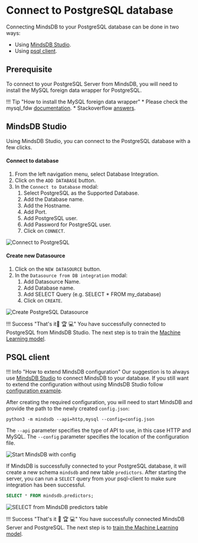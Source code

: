 # Connect to PostgreSQL database

Connecting MindsDB to your PostgreSQL database can be done in two ways:

* Using [MindsDB Studio](#mindsdb-studio).
* Using [psql client](#psql-client).

## Prerequisite

To connect to your PostgreSQL Server from MindsDB, you will need to install the MySQL foreign data wrapper for PostgreSQL.

!!! Tip "How to install the MySQL foreign data wrapper"
    * Please check the mysql_fdw <a href="https://github.com/EnterpriseDB/mysql_fdw#installation" target="_blank">documentation</a>.
    * Stackoverflow <a href="https://stackoverflow.com/questions/24683035/setup-mysql-foreign-data-wrapper-in-postgresql" target="_blank">answers</a>.

## MindsDB Studio

Using MindsDB Studio, you can connect to the PostgreSQL database with a few clicks.

#### Connect to database

1. From the left navigation menu, select Database Integration.
2. Click on the `ADD DATABASE` button.
3. In the `Connect to Database` modal:
    1. Select PostgreSQL as the Supported Database.
    2. Add the Database name.
    3. Add the Hostname.
    4. Add Port.
    5. Add PostgreSQL user.
    6. Add Password for PostgreSQL user.
    7. Click on `CONNECT`.


![Connect to PostgreSQL](/assets/data/postgresql.gif)

#### Create new Datasource

1. Click on the `NEW DATASOURCE` button.
2. In the `Datasource from DB integration` modal:
    1. Add Datasource Name.
    2. Add Database name.
    3. Add SELECT Query (e.g. SELECT * FROM my_database)
    4. Click on `CREATE`.

![Create PostgreSQL Datasource](/assets/data/postgresql-ds.gif)

!!! Success "That's it:tada: :trophy:  :computer:"
    You have successfully connected to PostgreSQL from MindsDB Studio. The next step is to train the [Machine Learning model](/model/train).

## PSQL client

!!! Info "How to extend MindsDB configuration"
    Our suggestion is to always use [MindsDB Studio](/datasources/postgresql/#mindsdb-studio) to connect MindsDB to your database. If you still want to extend the configuration without using MindsDB Studio follow [configuration example](/datasources/configuration/#postgresql-configuration).


After creating the required configuration, you will need to start MindsDB and provide the path to the newly created `config.json`:

```
python3 -m mindsdb --api=http,mysql --config=config.json
```

The `--api` parameter specifies the type of API to use, in this case HTTP and MySQL. The `--config` parameter specifies the location of the configuration file.

![Start MindsDB with config](/assets/data/start-config.gif)

If MindsDB is successfully connected to your PostgreSQL database, it will create a new schema `mindsdb` and new table `predictors`.
After starting the server, you can run a `SELECT` query from your psql-client to make sure integration has been successful.

```sql
SELECT * FROM mindsdb.predictors;
```

![SELECT from MindsDB predictors table](/assets/data/psql-select.gif)

!!! Success "That's it :tada: :trophy:  :computer:"
    You have successfully connected MindsDB Server and PostgreSQL. The next step is to [train the Machine Learning model](/model/postgresql).

